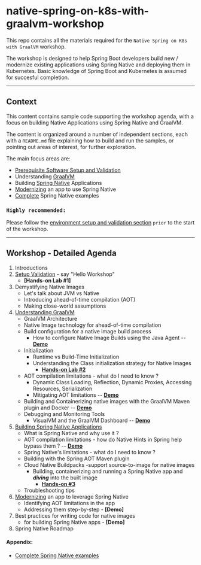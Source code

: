 # native-spring-on-k8s-with-graalvm-workshop

This repo contains all the materials required for the `Native Spring on K8s with GraalVM` workshop.

The workshop is designed to help Spring Boot developers build new / modernize existing applications using Spring Native and deploying them in Kubernetes. 
Basic knowledge of Spring Boot and Kubernetes is assumed for succesful completion.

---------
## Context

This content contains sample code supporting the workshop agenda, with a focus on building Native Applications using Spring Native and GraalVM.

The content is organized around a number of independent sections, each with a `README.md` file explaining how to build and run the samples, 
or pointing out areas of interest, for further exploration. 

The main focus areas are:
* [Prerequisite Software Setup and Validation](setup/README.md) 
* Understanding [GraalVM](graalvm/README.md)
* Building [Spring Native](spring-native/README.md) Applications
* [Modernizing](modernize/README.md) an app to use Spring Native
* [Complete](complete/README.md) Spring Native examples

### `Highly recommended:`
Please follow the [environment setup and validation section](setup/README.md) `prior` to the start of the workshop.

---------
## Workshop - Detailed Agenda

1. Introductions
2. [Setup Validation](setup/README.md) - say "Hello Workshop" 
    * **[Hands-on Lab #1]**
3. Demystifying Native Images
    * Let's talk about JVM vs Native
    * Introducing ahead-of-time compilation (AOT)
    * Making close-world assumptions
4. [Understanding GraalVM](graalvm/README.md)
    * GraalVM Architecture
    * Native Image technology for ahead-of-time compilation
    * Build configuration for a native image build process
        * How to configure Native Image Builds using the Java Agent -- **[Demo](graalvm/README.md#Demo)** 
    * Initialization
        * Runtime vs Build-Time Initialization
        * Understanding the Class initialization strategy for Native Images
            * **[Hands-on Lab #2](graalvm/README.md#Lab)** 
    * AOT compilation limitations - what do I need to know ?
        * Dynamic Class Loading, Reflection, Dynamic Proxies, Accessing Resources, Serialization
        * Mitigating AOT limitations -- **[Demo](graalvm/README.md#Demo)** 
    * Building and Containerizing native images with the GraalVM Maven plugin and Docker -- **[Demo](graalvm/README.md#Demo)**       
    * Debugging and Monitoring Tools
        * VisualVM and the GraalVM Dashboard -- **[Demo](graalvm/README.md#Demo)** 
5. [Building Spring Native Applications](spring-native/README.md)
    * What is Spring Native and why use it ?
    * AOT compilation limitations - how do Native Hints in Spring help bypass them ? -- **[Demo](spring-native/README.md#Demo)**
    * Spring Native's limitations - what do I need to know ?
    * Building with the Spring AOT Maven plugin 
    * Cloud Native Buildpacks -support source-to-image for native images 
        * Building, containerizing and running a Spring Native app and **_diving_** into the built image
            * **[Hands-on #3](spring-native/README.md#Lab)**
    * Troubleshooting tips
6. [Modernizing](modernize/README.md) an app to leverage Spring Native
    * Identifying AOT limitations in the app
    * Addressing them step-by-step - **[Demo]**
7. Best practices for writing code for native images   
   * for building Spring Native apps - **[Demo]**
8. Spring Native Roadmap

#### Appendix:
   * [Complete Spring Native examples](complete/README.md)

